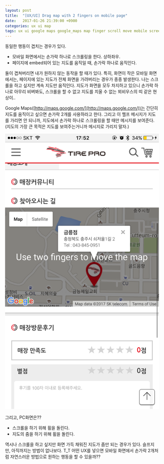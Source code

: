 ```yaml
---
layout: post
title:  "[UX/UI] Drag map with 2 fingers on mobile page"
date:   2017-01-26 21:39:00 +0900
categories: ux ui map
tags: ux ui google maps google_maps map finger scroll move mobile screen 모바일 화면 지도 스크롤 손가락 이동
---
```


동일한 행동이 겹치는 경우가 있다.

- 모바일 화면에서는 손가락 하나로 스크롤링을 한다. 상하좌우.
- 페이지에 embed되어 있는 지도를 움직일 때, 손가락 하나로 움직인다.

둘이 겹쳐버리면 내가 원하지 않는 동작을 할 때가 있다. 특히, 화면이 작은 모바일 화면에서는, 페이지에 있는 지도가 전체 화면을 가려버리는 경우가 종종 발생한다. 나는 스크롤을 하고 싶지만 계속 지도만 움직인다. 지도가 화면을 모두 차지하고 있으니 손가락 하나로 아무리 비벼봐도, 스크롤을 할 수 없고 지도를 치울 수 없는 뫼비우스의 띠 같은 현상이..

Google Maps([http://maps.google.com/](http://maps.google.com/))는 간단히 지도를 움직이고 싶으면 손가락 2개를 사용하라고 한다. 그리고 이 헬프 메시지가 지도를 가리면 안 되니까, 지도에서 손가락 하나로 스크롤링을 할 때만 메시지를 보여준다. (지도의 가장 큰 목적은 지도를 보여주는거니까 메시지로 가리지 말자.)

![google maps](/assets/img/2017-01-26-ux-grag-map-with-2-fingers.png)

그리고, PC화면은??

- 스크롤을 하기 위해 휠을 돌린다.
- 지도의 줌을 하기 위해 휠을 돌린다.

역시나 스크롤을 하고 싶지만 화면 가득 채워진 지도가 줌만 되는 경우가 있다. 슬프지만, 아직까지는 방법이 없나보다. T_T 어떤 UX를 넣으면 모바일 화면에서 손가락 2개처럼 자연스러운 방법으로 원하는 행동을 할 수 있을까??
